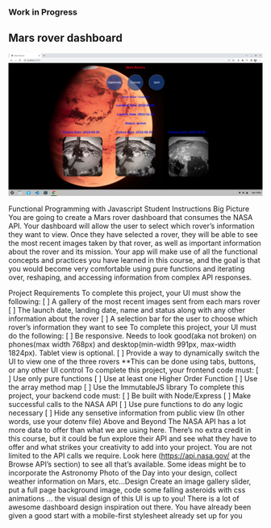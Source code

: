 ### Work in Progress
## Mars rover dashboard

![ScreenShot](/screenShot/preview.png)


Functional Programming with Javascript 
Student Instructions 
Big Picture 
You are going to create a Mars rover dashboard that consumes the NASA API. Your dashboard will allow the user to select which rover’s
information they want to view. Once they have selected a rover, they will be able to see the most recent images taken by that rover, as well as
important information about the rover and its mission. Your app will make use of all the functional concepts and practices you have learned in
this course, and the goal is that you would become very comfortable using pure functions and iterating over, reshaping, and accessing
information from complex API responses. 

Project Requirements 
To complete this project, your UI must show the following: 
[ ] A gallery of the most recent images sent from each mars rover
[ ] The launch date, landing date, name and status along with any other information about the rover
[ ] A selection bar for the user to choose which rover’s information they want to see 
To complete this project, your UI must do the following: 
[ ] Be responsive. Needs to look good(aka not broken) on phones(max width 768px) and desktop(min-width 991px, max-width 1824px).
Tablet view is optional.
[ ] Provide a way to dynamically switch the UI to view one of the three rovers **This can be done using tabs, buttons, or any other UI
control 
To complete this project, your frontend code must: 
[ ] Use only pure functions
[ ] Use at least one Higher Order Function
[ ] Use the array method map
[ ] Use the ImmutableJS library 
To complete this project, your backend code must: 
[ ] Be built with Node/Express
[ ] Make successful calls to the NASA API
[ ] Use pure functions to do any logic necessary
[ ] Hide any sensetive information from public view (In other words, use your dotenv file) 
Above and Beyond 
The NASA API has a lot more data to offer than what we are using here. There’s no extra credit in this course, but it could be fun explore their API
and see what they have to offer and what strikes your creativity to add into your project. You are not limited to the API calls we require. Look
here (https://api.nasa.gov/ at the Browse API’s section) to see all that’s available. 
Some ideas might be to incorporate the Astronomy Photo of the Day into your design, collect weather information on Mars, etc...Design 
Create an image gallery slider, put a full page background image, code some falling asteroids with css animations ... the visual design of this UI is
up to you! There is a lot of awesome dashboard design inspiration out there. You have already been given a good start with a mobile-first
stylesheet already set up for you

